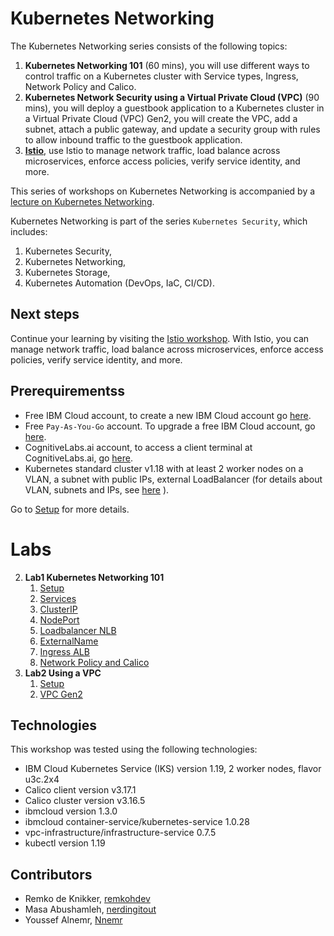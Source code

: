 # Kubernetes Networking

The Kubernetes Networking series consists of the following topics:

1. **Kubernetes Networking 101** (60 mins), you will use different ways to control traffic on a Kubernetes cluster with Service types, Ingress, Network Policy and Calico.
2. **Kubernetes Network Security using a Virtual Private Cloud (VPC)** (90 mins), you will deploy a guestbook application to a Kubernetes cluster in a Virtual Private Cloud (VPC) Gen2, you will create the VPC, add a subnet, attach a public gateway, and update a security group with rules to allow inbound traffic to the guestbook application.
3. **[Istio](https://ibm.github.io/istio101/)**, use Istio to manage network traffic, load balance across microservices, enforce access policies, verify service identity, and more.

This series of workshops on Kubernetes Networking is accompanied by a [lecture on Kubernetes Networking](pdf/KubernetesNetworking-Lecture.pdf).

Kubernetes Networking is part of the series `Kubernetes Security`, which includes:

1. Kubernetes Security,
1. Kubernetes Networking,
1. Kubernetes Storage,
1. Kubernetes Automation (DevOps, IaC, CI/CD).

## Next steps 

Continue your learning by visiting the [Istio workshop](https://ibm.github.io/istio101/). With Istio, you can manage network traffic, load balance across microservices, enforce access policies, verify service identity, and more.

## Prerequirementss

* Free IBM Cloud account, to create a new IBM Cloud account go [here](https://ibm.github.io/workshop-setup/NEWACCOUNT/).
* Free `Pay-As-You-Go` account. To upgrade a free IBM Cloud account, go [here](https://ibm.github.io/workshop-setup/PAYASYOUGO/).
* CognitiveLabs.ai account, to access a client terminal at CognitiveLabs.ai, go [here](https://ibm.github.io/workshop-setup/COGNITIVECLASS/).
* Kubernetes standard cluster v1.18 with at least 2 worker nodes on a VLAN, a subnet with public IPs, external LoadBalancer (for details about VLAN, subnets and IPs, see [here](https://cloud.ibm.com/docs/containers?topic=containers-subnets) ). 

Go to [Setup](docs/setup.md) for more details.

# Labs

2. **Lab1 Kubernetes Networking 101**
   1. [Setup](docs/setup/setup1.md)
   2. [Services](docs/services/services.md)
   3. [ClusterIP](docs/services/clusterip.md)
   4. [NodePort](docs/services/nodeport.md)
   5. [Loadbalancer NLB](docs/services/loadbalancer.md)
   6. [ExternalName](docs/services/externalname.md)
   7. [Ingress ALB](docs/ingress/ingress-alb.md)
   8. [Network Policy and Calico](docs/calico/networkpolicy.md)
3. **Lab2 Using a VPC**
   1. [Setup](docs/setup/setup2.md)
   2. [VPC Gen2](docs/vpc/vpcgen2.md)

## Technologies

This workshop was tested using the following technologies:

* IBM Cloud Kubernetes Service (IKS) version 1.19, 2 worker nodes, flavor u3c.2x4
* Calico client version v3.17.1
* Calico cluster version v3.16.5
* ibmcloud version 1.3.0
* ibmcloud container-service/kubernetes-service   1.0.28
* vpc-infrastructure/infrastructure-service 0.7.5
* kubectl version 1.19

## Contributors

* Remko de Knikker, [remkohdev](https://github.com/remkohdev)
* Masa Abushamleh, [nerdingitout](https://github.com/nerdingitout)
* Youssef Alnemr, [Nnemr](https://github.com/nnemr)
